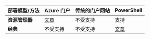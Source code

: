 |**部署模型/方法**| **Azure 门户** | **传统的门户网站** | **PowerShell**|
|---|---|---|---|
| **资源管理器**      |[文章](vpn-gateway-howto-multi-site-to-site-resource-manager-portal.md)| 不受支持 | 支持|
| **经典** | 不受支持 | 不受支持 | [文章](vpn-gateway-multi-site.md) | 
 